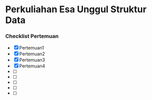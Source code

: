 # Perkuliahan Esa Unggul Struktur Data 
### Checklist Pertemuan

- [x] Pertemuan1
- [x] Pertemuan2
- [x] Pertemuan3
- [x] Pertemuan4
- [ ] 
- [ ] 
- [ ] 
- [ ] 
- [ ] 